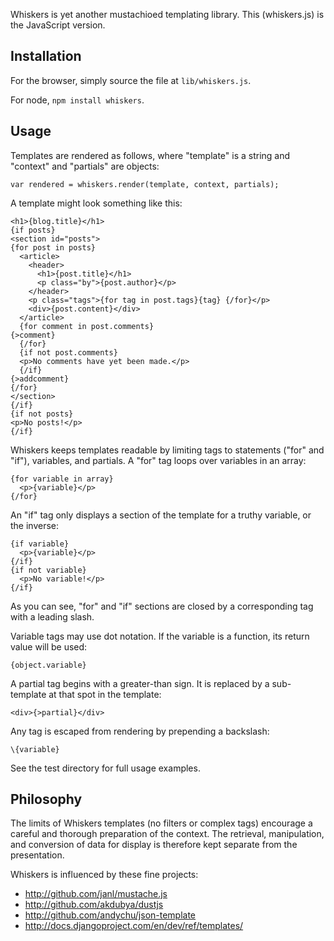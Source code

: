 Whiskers is yet another mustachioed templating library.  This (whiskers.js) 
is the JavaScript version.

Installation
------------

For the browser, simply source the file at `lib/whiskers.js`.

For node, `npm install whiskers`.


Usage
-----

Templates are rendered as follows, where "template" is a string and "context"
and "partials" are objects:

    var rendered = whiskers.render(template, context, partials);

A template might look something like this:

    <h1>{blog.title}</h1>
    {if posts}
    <section id="posts">
    {for post in posts}
      <article>
        <header>
          <h1>{post.title}</h1>
          <p class="by">{post.author}</p>
        </header>
        <p class="tags">{for tag in post.tags}{tag} {/for}</p>
        <div>{post.content}</div>
      </article>
      {for comment in post.comments}
    {>comment}
      {/for}
      {if not post.comments}
      <p>No comments have yet been made.</p>
      {/if}
    {>addcomment}
    {/for}
    </section>
    {/if}
    {if not posts}
    <p>No posts!</p>
    {/if}

Whiskers keeps templates readable by limiting tags to statements ("for" and
"if"), variables, and partials.  A "for" tag loops over variables in an array:

    {for variable in array}
      <p>{variable}</p>
    {/for}

An "if" tag only displays a section of the template for a truthy variable, or
the inverse:

    {if variable}
      <p>{variable}</p>
    {/if}
    {if not variable}
      <p>No variable!</p>
    {/if}

As you can see, "for" and "if" sections are closed by a corresponding tag with
a leading slash. 

Variable tags may use dot notation.  If the variable is a function, its return
value will be used:

    {object.variable}

A partial tag begins with a greater-than sign.  It is replaced by a
sub-template at that spot in the template:

    <div>{>partial}</div>

Any tag is escaped from rendering by prepending a backslash:

    \{variable}

See the test directory for full usage examples.


Philosophy
----------

The limits of Whiskers templates (no filters or complex tags) encourage a
careful and thorough preparation of the context.  The retrieval, manipulation,
and conversion of data for display is therefore kept separate from the 
presentation.

Whiskers is influenced by these fine projects:

* <http://github.com/janl/mustache.js>
* <http://github.com/akdubya/dustjs>
* <http://github.com/andychu/json-template>
* <http://docs.djangoproject.com/en/dev/ref/templates/>
